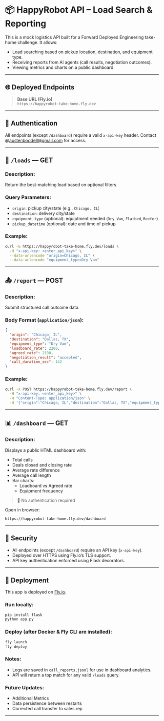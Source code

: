 # 📦 HappyRobot API – Load Search & Reporting

This is a mock logistics API built for a Forward Deployed Engineering take-home challenge. It allows:

- Load searching based on pickup location, destination, and equipment type.
- Receiving reports from AI agents (call results, negotiation outcomes).
- Viewing metrics and charts on a public dashboard.

---

## 🌐 Deployed Endpoints

> **Base URL (Fly.io)**  
> `https://happyrobot-take-home.fly.dev`  

---

## 🔑 Authentication

All endpoints (except `/dashboard`) require a valid `x-api-key` header. Contact @austenboodell@gmail.com for access. 

---

## 🚚 `/loads` — GET

### Description:
Return the best-matching load based on optional filters.

### Query Parameters:
- `origin`: pickup city/state (e.g., `Chicago, IL`)
- `destination`: delivery city/state
- `equipment_type` (optional): equiptment needed (`Dry Van`, `Flatbed`, `Reefer`)
- `pickup_datetime` (optional): date and time of pickup

### Example:

```bash
curl -G https://happyrobot-take-home.fly.dev/loads \
  -H "x-api-key: <enter_api_key>" \
  --data-urlencode "origin=Chicago, IL" \
  --data-urlencode "equipment_type=Dry Van"
```

---

## 📤 `/report` — POST

### Description:
Submit structured call outcome data.

### Body Format (`application/json`):

```json
{
  "origin": "Chicago, IL",
  "destination": "Dallas, TX",
  "equipment_type": "Dry Van",
  "loadboard_rate": 2200,
  "agreed_rate": 2100,
  "negotiation_result": "accepted",
  "call_duration_sec": 142
}
```

### Example:

```bash
curl -X POST https://happyrobot-take-home.fly.dev/report \
  -H "x-api-key: <enter_api_key>" \
  -H "Content-Type: application/json" \
  -d '{"origin":"Chicago, IL","destination":"Dallas, TX","equipment_type":"Dry Van","loadboard_rate":2200,"agreed_rate":2100,"negotiation_result":"accepted","call_duration_sec":142}'
```

---

## 📊 `/dashboard` — GET

### Description:
Displays a public HTML dashboard with:

- Total calls
- Deals closed and closing rate
- Average rate difference
- Average call length
- Bar charts:
  - Loadboard vs Agreed rate
  - Equipment frequency

> 📍 No authentication required

Open in browser:
```
https://happyrobot-take-home.fly.dev/dashboard
```

---

## 🔐 Security

- All endpoints (except `/dashboard`) require an API key (`x-api-key`).
- Deployed over HTTPS using Fly.io’s TLS support.
- API key authentication enforced using Flask decorators.

---

## 🚀 Deployment

This app is deployed on [Fly.io](https://fly.io).

### Run locally:

```bash
pip install flask
python app.py
```

### Deploy (after Docker & Fly CLI are installed):

```bash
fly launch
fly deploy
```

### Notes:
- Logs are saved in `call_reports.jsonl` for use in dashboard analytics.
- API will return a top match for any valid `/loads` query.

### Future Updates:
- Additional Metrics
- Data persistence between restarts
- Corrected call transfer to sales rep

---
